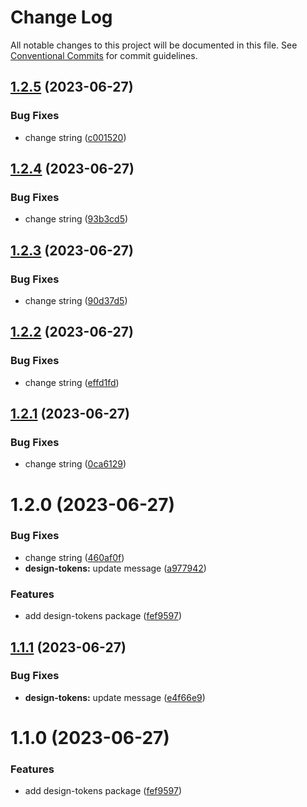 # Change Log

All notable changes to this project will be documented in this file.
See [Conventional Commits](https://conventionalcommits.org) for commit guidelines.

## [1.2.5](https://github.com/ajkl2533/monorepo-example/compare/@radekpodrazky/design-tokens@1.2.4...@radekpodrazky/design-tokens@1.2.5) (2023-06-27)

### Bug Fixes

- change string ([c001520](https://github.com/ajkl2533/monorepo-example/commit/c001520242970a95df25496677a4dc8e2b2423b6))

## [1.2.4](https://github.com/ajkl2533/monorepo-example/compare/@radekpodrazky/design-tokens@1.2.3...@radekpodrazky/design-tokens@1.2.4) (2023-06-27)

### Bug Fixes

- change string ([93b3cd5](https://github.com/ajkl2533/monorepo-example/commit/93b3cd5a14ad58fc5596c9b0ec4fcfcd1aea4c26))

## [1.2.3](https://github.com/ajkl2533/monorepo-example/compare/@radekpodrazky/design-tokens@1.2.2...@radekpodrazky/design-tokens@1.2.3) (2023-06-27)

### Bug Fixes

- change string ([90d37d5](https://github.com/ajkl2533/monorepo-example/commit/90d37d53a2eb4497a49db595125c493bf4ec5f3c))

## [1.2.2](https://github.com/ajkl2533/monorepo-example/compare/@radekpodrazky/design-tokens@1.2.1...@radekpodrazky/design-tokens@1.2.2) (2023-06-27)

### Bug Fixes

- change string ([effd1fd](https://github.com/ajkl2533/monorepo-example/commit/effd1fda901414eda55c958faf49fef22e89fe27))

## [1.2.1](https://github.com/ajkl2533/monorepo-example/compare/@radekpodrazky/design-tokens@1.2.0...@radekpodrazky/design-tokens@1.2.1) (2023-06-27)

### Bug Fixes

- change string ([0ca6129](https://github.com/ajkl2533/monorepo-example/commit/0ca6129a6972ad633cb72421260ba1278fc16647))

# 1.2.0 (2023-06-27)

### Bug Fixes

- change string ([460af0f](https://github.com/ajkl2533/monorepo-example/commit/460af0ff19301ddee99785660a8eb36d8ba11dce))
- **design-tokens:** update message ([a977942](https://github.com/ajkl2533/monorepo-example/commit/a97794256c32aeb18c8f1e6f443a5bfad6ffb767))

### Features

- add design-tokens package ([fef9597](https://github.com/ajkl2533/monorepo-example/commit/fef9597651a96618b57ca6d1b0f50bb004fb8d0f))

## [1.1.1](https://github.com/ajkl2533/monorepo-example/compare/design-tokens@1.1.0...design-tokens@1.1.1) (2023-06-27)

### Bug Fixes

- **design-tokens:** update message ([e4f66e9](https://github.com/ajkl2533/monorepo-example/commit/e4f66e92d54333904fd06f99ebc392c6e712226a))

# 1.1.0 (2023-06-27)

### Features

- add design-tokens package ([fef9597](https://github.com/ajkl2533/monorepo-example/commit/fef9597651a96618b57ca6d1b0f50bb004fb8d0f))
